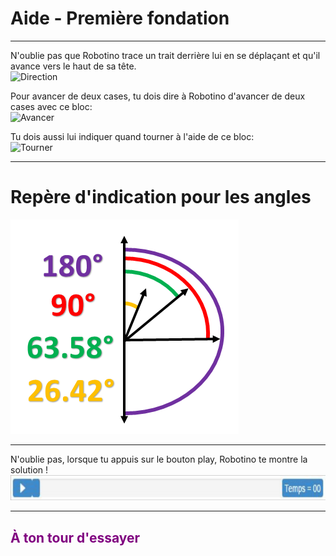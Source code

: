 # Aide - Première fondation

---

N'oublie pas que Robotino trace un trait derrière lui en se déplaçant et qu'il avance vers le haut de sa tête.<br>
![Direction][robotino_avancer]<br>

Pour avancer de deux cases, tu dois dire à Robotino d'avancer de deux cases avec ce bloc: <br>
![Avancer][avancer_2]<br>

Tu dois aussi lui indiquer quand tourner à l'aide de ce bloc:<br>
![Tourner][tourner]<br>

---

# Repère d'indication pour les angles
![Repère][repere]<br>

---

N'oublie pas, lorsque tu appuis sur le bouton play, Robotino te montre la solution !
![Time][time]

---

## <span style="color: #800080">À ton tour d'essayer</span>

[avancer_2]: img/architecture_avancer_2.png
[robotino_avancer]: img/architecture_robotino_direction.png
[tourner]: img/architecture_tourner.png
[repere]: img/repere.png
[time]: img/time.png
